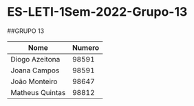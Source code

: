 # ES-LETI-1Sem-2022-Grupo-13

##GRUPO 13

| Nome | Numero | 
| ---- | ---- | 
| Diogo Azeitona | 98591 |
| Joana Campos | 98591 | 
| João Monteiro  | 98647 | 
| Matheus Quintas | 98812 |


 
